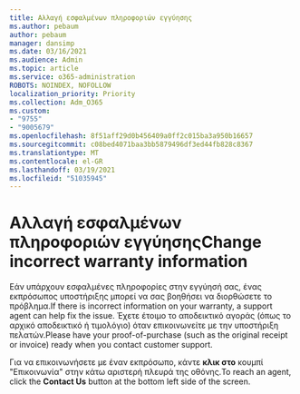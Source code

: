 ```yaml
---
title: Αλλαγή εσφαλμένων πληροφοριών εγγύησης
ms.author: pebaum
author: pebaum
manager: dansimp
ms.date: 03/16/2021
ms.audience: Admin
ms.topic: article
ms.service: o365-administration
ROBOTS: NOINDEX, NOFOLLOW
localization_priority: Priority
ms.collection: Adm_O365
ms.custom:
- "9755"
- "9005679"
ms.openlocfilehash: 8f51aff29d0b456409a0ff2c015ba3a950b16657
ms.sourcegitcommit: c08bed4071baa3bb5879496df3ed44fb828c8367
ms.translationtype: MT
ms.contentlocale: el-GR
ms.lasthandoff: 03/19/2021
ms.locfileid: "51035945"
---
```

# <a name="change-incorrect-warranty-information"></a><span data-ttu-id="8ffb5-102">Αλλαγή εσφαλμένων πληροφοριών εγγύησης</span><span class="sxs-lookup"><span data-stu-id="8ffb5-102">Change incorrect warranty information</span></span>

<span data-ttu-id="8ffb5-103">Εάν υπάρχουν εσφαλμένες πληροφορίες στην εγγύησή σας, ένας εκπρόσωπος υποστήριξης μπορεί να σας βοηθήσει να διορθώσετε το πρόβλημα.</span><span class="sxs-lookup"><span data-stu-id="8ffb5-103">If there is incorrect information on your warranty, a support agent can help fix the issue.</span></span> <span data-ttu-id="8ffb5-104">Έχετε έτοιμο το αποδεικτικό αγοράς (όπως το αρχικό αποδεικτικό ή τιμολόγιο) όταν επικοινωνείτε με την υποστήριξη πελατών.</span><span class="sxs-lookup"><span data-stu-id="8ffb5-104">Please have your proof-of-purchase (such as the original receipt or invoice) ready when you contact customer support.</span></span>

<span data-ttu-id="8ffb5-105">Για να επικοινωνήσετε με έναν εκπρόσωπο, κάντε **κλικ στο** κουμπί "Επικοινωνία" στην κάτω αριστερή πλευρά της οθόνης.</span><span class="sxs-lookup"><span data-stu-id="8ffb5-105">To reach an agent, click the **Contact Us** button at the bottom left side of the screen.</span></span>